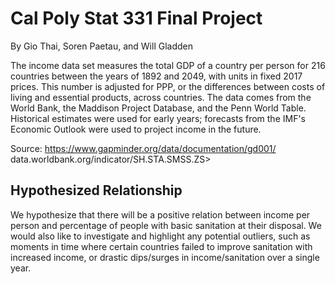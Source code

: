 # Cal Poly Stat 331 Final Project 
By Gio Thai, Soren Paetau, and Will Gladden

The income data set measures the total GDP of a country per person for 216 countries between the years of 1892 and 2049, with units in fixed 2017 prices. This number is adjusted for PPP, or the differences between costs of living and essential products, across countries. The data comes from the World Bank, the Maddison Project Database, and the Penn World Table. Historical estimates were used for early years; forecasts from the IMF's Economic Outlook were used to project income in the future.

Source: <https://www.gapminder.org/data/documentation/gd001/>
data.worldbank.org/indicator/SH.STA.SMSS.ZS>

## Hypothesized Relationship
We hypothesize that there will be a positive relation between income per person and percentage of people with basic sanitation at their disposal. We would also like to investigate and highlight any potential outliers, such as moments in time where certain countries failed to improve sanitation with increased income, or drastic dips/surges in income/sanitation over a single year.
